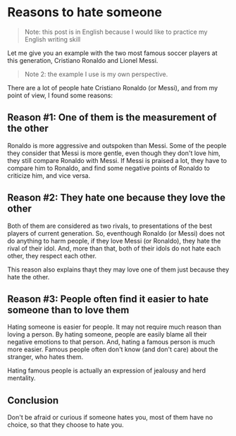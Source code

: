 # Reasons to hate someone

> Note: this post is in English because I would like to practice my English writing skill

Let me give you an example with the two most famous soccer players at this generation, Cristiano Ronaldo and Lionel Messi.

> Note 2: the example I use is my own perspective.

There are a lot of people hate Cristiano Ronaldo (or Messi), and from my point of view, I found some reasons:

## Reason #1: One of them is the measurement of the other

Ronaldo is more aggressive and outspoken than Messi. Some of the people they consider that Messi is more gentle, even though they don't love him, they still compare Ronaldo with Messi. If Messi is praised a lot, they have to compare him to Ronaldo, and find some negative points of Ronaldo to criticize him, and vice versa.

## Reason #2: They hate one because they love the other

Both of them are considered as two rivals, to presentations of the best players of current generation. So, eventhough Ronaldo (or Messi) does not do anything to harm people, if they love Messi (or Ronaldo), they hate the rival of their idol. And, more than that, both of their idols do not hate each other, they respect each other.

This reason also explains thayt they may love one of them just because they hate the other.

## Reason #3: People often find it easier to hate someone than to love them

Hating someone is easier for people. It may not require much reason than loving a person. By hating someone, people are easily blame all their negative emotions to that person. And, hating a famous person is much more easier. Famous people often don't know (and don't care) about the stranger, who hates them.

Hating famous people is actually an expression of jealousy and herd mentality.

## Conclusion

Don't be afraid or curious if someone hates you, most of them have no choice, so that they choose to hate you.